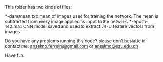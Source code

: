 
This folder has two kinds of files:

*-damanean.txt: mean of images used for training the network. The mean is subtracted from every image applied as input to the network.
*-epoch-142.mat: CNN model saved and used to extract 64-D feature vectors from images

Do you have any problems running this code? please don't hesiatte to contact me: anselmo.ferreira@gmail.com or anselmo@szu.edu.cn

Have fun.
